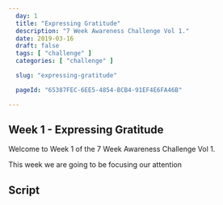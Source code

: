 ```yaml
---
  day: 1
  title: "Expressing Gratitude"
  description: "7 Week Awareness Challenge Vol 1."
  date: 2019-03-16
  draft: false
  tags: [ "challenge" ]
  categories: [ "challenge" ]

  slug: "expressing-gratitude"

  pageId: "65387FEC-6EE5-4854-BCB4-91EF4E6FA46B"

---
```


## Week 1 - Expressing Gratitude

Welcome to Week 1 of the 7 Week Awareness Challenge Vol 1.

This week we are going to be focusing our attention

## Script

